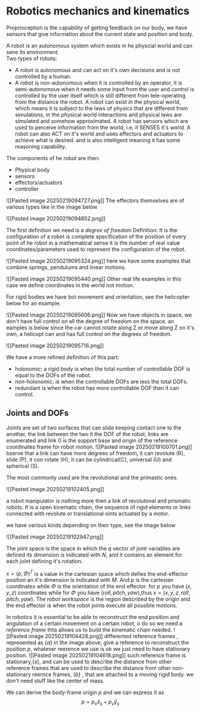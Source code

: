 # Robotics mechanics and kinematics

Proprioception is the capability of getting feedback on our body, we have sensors that give information about the current state and position and body. 

A robot is an autonomous system which exists in he physcial world and can sene its environment.  
Two types of robots:
- A robot is autonomous and can act on it's own decisions and is not controlled by a human. 
- A robot is non-autonomous when it is controlled by an operator, it is semi-autonomous when it needs some input from the user and control is controlled by the user itself which is still different from tele-operating from the distance the robot.
A robot can exist in the physical world, which means it is subject to the laws of physics that are different from simulations, in the physical world interactions and physical laws are simulated and somehow approximated. 
A robot has sensors which are used to perceive information from the world, i.e. it SENSES it's world. 
A robot can also ACT on it's world and uses effectors and actuators to achieve what is desired.
and is also intelligent meaning it has some reasoning capability. 

The components of he robot are then:
- Physical body
- sensors
- effectors/actuators
- controller

![[Pasted image 20250219094727.png]]
The effectors themselves are of various types like in the image below

![[Pasted image 20250219094852.png]]

The first definition we need is a *degree of freedom*
Definition: It is the configuration of a robot is complete specification of the position of every point of he robot in a mathematical sense it is the number of real value coordinates/parameters used to represent the configuration of the robot.

![[Pasted image 20250219095324.png]]
here we have some examples that combine springs, pendulums and linear motions.

![[Pasted image 20250219095440.png]]
Other real life examples in this case we define coordinates in the world not motion.

For rigid bodies we have bot movement and orientation, see the helicopter below for an example.

![[Pasted image 20250219095606.png]]
Now we have objects in space, we don't have full control on all the degree of freedom on the space. an eamples is below since the car cannot rotate along Z or move along Z on it's own, a helicopt can and has full control on the degrees of freedom.

![[Pasted image 20250219095716.png]]

We have a more refined definition of this part:
- holonomic: a rigid body is when the total number of controllable DOF is equal to the DOFs of the robot.
- non-holonomic: is when the controllable DOFs are less the total DOFs.
- redundant is when the robot has more controllable DOF than it can control.
## Joints and DOFs
Joints are set of two surfaces that can slide keeping contact one to the another, the link between the two it the DOF of the robot, links are enumerated and link 0 is the support base and origin of the reference coordinates frame for robot motion.
![[Pasted image 20250219100701.png]]
bserve that a link can have more degrees of freedom, it can revolute (R), slide (P), it con rotate (H), it can be cylindrical(C), universal (U) and spherical (S).

The most commonly used are the revolutional and the primastic ones.

![[Pasted image 20250219102405.png]]

a robot manipulator is nothing more then a link of revolutonal and prismatic robots.
It is a open kinematic chain, the sequence of rigid elements or links connected with revolute or translational oints actuated by a motor.

we have various kinds depending on their type, see the image below

![[Pasted image 20250219102947.png]]

The joint space is the space in which the $q$ vector of joint variables are defined its dimension is indicated with $N$, and it contains an element for each joint defining it's rotation.

$x=(p,\Phi)^T$ is a value in the cartesian space which  defies the end-effector position an it's dimension is indicated with $M$. And $p$ is the cartesian coordinates while $\Phi$ is the orientation of the end effector.
for $p$ you have $(x,y,z)$ coordinates while for $\Phi$ you have $(roll,pitch,yaw)$,thus $x=(x,y,z,roll,pitch,yaw)$. 
The *robot workspace* is the region described by the origin and the end effector is when the robot joints execute all possible motions.

In robotics it is essential to be able to reconstruct the end position and angulation of a certain movement on a certain robot, o do so we need a *reference frame* thta allows us to build the kinematic chain needed.
![[Pasted image 20250219104428.png]]
differented reference frames , represented as $\{a\}$ in the image above, give a reference to reconstruct the position $p$, whatever reerence we use is ok we just need to have stationary position.
![[Pasted image 20250219104618.png]]
such reference frame is stationary,$\{s\}$, and can be used to describe the distance from other reference frames that are used to describe the distance from other non-stationary reernce frames, $\{b\}$ , that are attached to a moving rigid body. we don't need stuff like the center of mass.

We can derive the body-frame origin $p$ and we can express it as 
$$
p=p_x\hat{x}_s + p_y\hat{y}_s
$$
